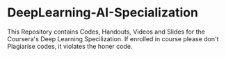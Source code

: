 # DeepLearning-AI-Specialization
This Repository contains Codes, Handouts, Videos and Slides for the Coursera's Deep Learning Specilization. If enrolled in course please don't Plagiarise codes, it violates the honer code.
